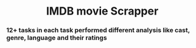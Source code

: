 <h1 align="center" > IMDB movie Scrapper </h1>
<h3> 12+ tasks in each task performed different analysis like cast, genre, language and their ratings </h3> 
